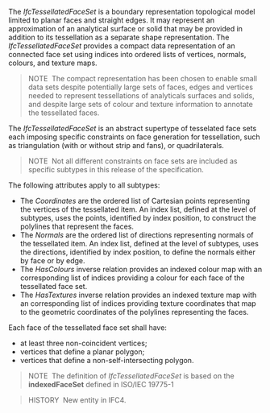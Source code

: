 ﻿The _IfcTessellatedFaceSet_ is a boundary representation topological model limited to planar faces and straight edges. It may represent an approximation of an analytical surface or solid that may be provided in addition to its tessellation as a separate shape representation. The _IfcTessellatedFaceSet_ provides a compact data representation of an connected face set using indices into ordered lists of vertices, normals, colours, and texture maps.

> NOTE&nbsp; The compact representation has been chosen to enable small data sets despite potentially large sets of faces, edges and vertices needed to represent tessellations of analyticals surfaces and solids, and despite large sets of colour and texture information to annotate the tessellated faces.

The _IfcTessellatedFaceSet_ is an abstract supertype of tesselated face sets each imposing specific constraints on face generation for tessellation, such as triangulation (with or without strip and fans), or quadrilaterals.

> NOTE&nbsp; Not all different constraints on face sets are included as specific subtypes in this release of the specification.

The following attributes apply to all subtypes:

* The _Coordinates_ are the ordered list of Cartesian points representing the vertices of the tessellated item. An index list, defined at the level of subtypes, uses the points, identified by index position, to construct the polylines that represent the faces.
* The _Normals_ are the ordered list of directions representing normals of the tessellated item. An index list, defined at the level of subtypes, uses the directions, identified by index position, to define the normals either by face or by edge.
* The _HasColours_ inverse relation provides an indexed colour map with an corresponding list of indices providing a colour for each face of the tessellated face set.
* The _HasTextures_ inverse relation provides an indexed texture map with an corresponding list of indices providing texture coordinates that map to the geometric coordinates of the polylines representing the faces.

Each face of the tessellated face set shall have:

* at least three non-coincident vertices;
* vertices that define a planar polygon;
* vertices that define a non-self-intersecting polygon.

> NOTE&nbsp; The definition of _IfcTessellatedFaceSet_ is based on the **indexedFaceSet** defined in ISO/IEC 19775-1

> HISTORY&nbsp; New entity in IFC4.